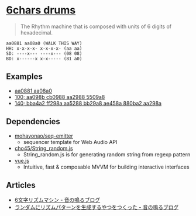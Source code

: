 # [6chars drums](http://the.mohayonao.com/6chars/)

> The Rhythm machine that is composed with units of 6 digits of hexadecimal.

```
aa0881 aa08a0 (WALK THIS WAY)
HH: x-x-x-x- x-x-x-x- (aa aa)
SD: ----x--- ----x--- (08 08)
BD: x------x x-x----- (81 a0)
```

## Examples

  - [aa0881 aa08a0](http://the.mohayonao.com/6chars/#aa0881%20aa08a0)
  - [100; aa098b cb0988 aa2988 5509a8](http://the.mohayonao.com/6chars/#100;%20aa098b%20cb0988%20aa2988%205509a8)
  - [140; bba4a2 ff298a aa5288 bb29a8 ae458a 880ba2 aa298a](http://the.mohayonao.com/6chars/#140;%20bba4a2%20ff298a%20aa5288%20bb29a8%20ae458a%20880ba2%20aa298a)

## Dependencies

  - [mohayonao/seq-emitter](https://github.com/mohayonao/seq-emitter)
    - sequencer template for Web Audio API
  - [cho45/String_random.js](https://github.com/cho45/String_random.js)
    - String_random.js is for generating random string from regexp pattern
  - [vue.js](http://vuejs.org)
    - Intuitive, fast & composable MVVM for building interactive interfaces

## Articles

  - [6文字リズムマシン - 音の鳴るブログ](http://mohayonao.hatenablog.com/entry/2011/11/21/202019)
  - [ランダムにリズムパターンを生成するやつをつくった - 音の鳴るブログ](http://mohayonao.hatenablog.com/entry/2013/10/05/090127)
